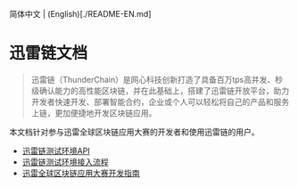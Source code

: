 
简体中文 | (English)[./README-EN.md]

# 迅雷链文档
> 迅雷链（ThunderChain）是网心科技创新打造了具备百万tps高并发、秒级确认能力的高性能区块链，并在此基础上，搭建了迅雷链开放平台，助力开发者快速开发、部署智能合约，企业或个人可以轻松将自己的产品和服务上链，更加便捷地开发区块链应用。

本文档针对参与迅雷全球区块链应用大赛的开发者和使用迅雷链的用户。

- [迅雷链测试环境API](./test-api.md)
- [迅雷链测试环境接入流程](./test-flow.md)
- [迅雷全球区块链应用大赛开发指南](./thunderchain.md) 